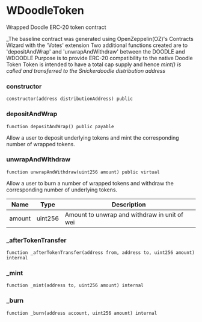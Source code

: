 # WDoodleToken

Wrapped Doodle ERC-20 token contract

_The baseline contract was generated using OpenZeppelin(OZ)'s Contracts Wizard with the 'Votes' extension
Two additional functions created are to 'depositAndWrap' and 'unwrapAndWithdraw' between the DOODLE and WDOODLE 
Purpose is to provide ERC-20 compatibility to the native Doodle Token
Token is intended to have a total cap supply and hence _mint() is called and transferred to the Snickerdoodle distribution address_

### constructor

```solidity
constructor(address distributionAddress) public
```

### depositAndWrap

```solidity
function depositAndWrap() public payable
```

Allow a user to deposit underlying tokens and mint the corresponding number of wrapped tokens.

### unwrapAndWithdraw

```solidity
function unwrapAndWithdraw(uint256 amount) public virtual
```

Allow a user to burn a number of wrapped tokens and withdraw the corresponding number of underlying tokens.

| Name | Type | Description |
| ---- | ---- | ----------- |
| amount | uint256 | Amount to unwrap and withdraw in unit of wei |

### _afterTokenTransfer

```solidity
function _afterTokenTransfer(address from, address to, uint256 amount) internal
```

### _mint

```solidity
function _mint(address to, uint256 amount) internal
```

### _burn

```solidity
function _burn(address account, uint256 amount) internal
```

